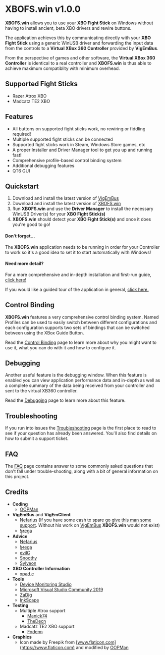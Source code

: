 ﻿# XBOFS.win v1.0.0
**XBOFS.win** allows you to use your **XBO Fight Stick** on Windows without having to install ancient, beta XBO drivers and 
rewire buttons. 

The application achieves this by communicating directly with your **XBO Fight Stick** using a generic WinUSB driver and 
forwarding the input data from the controls to a **Virtual XBox 360 Controller** provided by **VigEmBus**. 

From the perspective of games and other software, the **Virtual XBox 360 Controller** is identical to a real controller and 
**XBOFS.win** is thus able to achieve maximum compatiblity with minimum overhead.

## Supported Fight Sticks
* Razer Atrox XBO
* Madcatz TE2 XBO

## Features
* All buttons on supported fight sticks work, no rewiring or fiddling required!
* Multiple supported fight sticks can be connected
* Supported fight sticks work in Steam, Windows Store games, etc
* A proper Installer and Driver Manager tool to get you up and running fast!
* Comprehensive profile-based control binding system
* Additional debugging features
* QT6 GUI

## Quickstart
1. Download and install the latest version of [VigEmBus](https://github.com/ViGEm/ViGEmBus/releases/latest)
2. Download and install the latest version of [XBOFS.win](https://github.com/OOPMan/XBOFS.win/releases/latest)
3. Run **XBOFS.win** and use the **Driver Manager** to install the necessary WinUSB Driver(s) for your **XBO Fight Stick(s)**
4. **XBOFS.win** should detect your **XBO Fight Stick(s)** and once it does you're good to go! 

#### Don't forget...
The **XBOFS.win** application needs to be running in order for your Controller to work so it's a good idea to set it to start
automatically with Windows!

#### Need more detail?
For a more comprehensive and in-depth installation and first-run guide, [click here!](/installation_guide.md)

If you would like a guided tour of the application in general, [click here.](/application_guide.md)

## Control Binding
**XBOFS.win** features a very comprehensive control binding system. Named Profiles can be used to easily switch between different configurations
and each configuration supports two sets of bindings that can be switched between using the XBox Guide Button.

Read the [Control Binding](/binding_guide.md) page to learn more about why you might want to use it, what you can do with it and how to configure it.

## Debugging
Another useful feature is the debugging window. When this feature is enabled you can view application performance data and in-depth as well
as a complete summary of the data being received from your controller and sent to the virtual XB360 controller.

Read the [Debugging](/debugging_guide.md) page to learn more about this feature.

## Troubleshooting
If you run into issues the [Troubleshooting](/troubleshooting.md) page is the first place to read to see if your question has already been
answered. You'll also find details on how to submit a support ticket.

## FAQ
The [FAQ](/faq.md) page contains answer to some commonly asked questions that don't fall under trouble-shooting, along with a bit of general
information on this project.

## Credits

* **Coding**
  * [OOPMan](https://github.com/OOPMan)
* **VigEmBus** and **VigEmClient**
  * [Nefarius](https://github.com/nefarius) (If you have some cash to spare [go give this man some support](https://forums.vigem.org/topic/291/shameless-beggar-post). Without his work on [VigEmBus](https://github.com/ViGEm) **XBOFS.win** would not exist)
  * [!ϻega](https://github.com/megadrago88)
* **Advice**
  * [Nefarius](https://github.com/nefarius)
  * [!ϻega](https://github.com/megadrago88)
  * [evilC](https://github.com/evilC)
  * [Snoothy](https://github.com/Snoothy)
  * [Sylveon](https://github.com/sylveon)
* **XBO Controller Information**
  * [xpad.c](https://github.com/torvalds/linux/blob/master/drivers/input/joystick/xpad.c)
* **Tools**
  * [Device Monitoring Studio](https://www.hhdsoftware.com/device-monitoring-studio)
  * [Microsoft Visual Studio Community 2019](https://visualstudio.microsoft.com)
  * [ZaDig](https://zadig.akeo.ie)
  * [InkScape](https://inkscape.org)
* **Testing**
  * Multiple Atrox support
    * [Manick74](https://www.reddit.com/user/Manick74)
    * [TheDecn](https://www.reddit.com/user/TheDecn)
  * Madcatz TE2 XBO support
    * [Fodenn](https://www.reddit.com/user/Fodenn)
* **Graphics**
  * Icon made by Freepik from [www.flaticon.com](https://www.flaticon.com) and modified by [OOPMan](https://github.com/OOPMan)